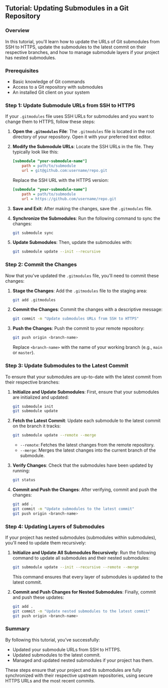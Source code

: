 ## Tutorial: Updating Submodules in a Git Repository

### Overview
In this tutorial, you'll learn how to update the URLs of Git submodules from SSH to HTTPS, update the submodules to the latest commit on their respective branches, and how to manage submodule layers if your project has nested submodules.

### Prerequisites
- Basic knowledge of Git commands
- Access to a Git repository with submodules
- An installed Git client on your system

### Step 1: Update Submodule URLs from SSH to HTTPS

If your `.gitmodules` file uses SSH URLs for submodules and you want to change them to HTTPS, follow these steps:

1. **Open the `.gitmodules` File**:
   The `.gitmodules` file is located in the root directory of your repository. Open it with your preferred text editor.

2. **Modify the Submodule URLs**:
   Locate the SSH URLs in the file. They typically look like this:
   ```ini
   [submodule "your-submodule-name"]
       path = path/to/submodule
       url = git@github.com:username/repo.git
   ```
   Replace the SSH URL with the HTTPS version:
   ```ini
   [submodule "your-submodule-name"]
       path = path/to/submodule
       url = https://github.com/username/repo.git
   ```

3. **Save and Exit**:
   After making the changes, save the `.gitmodules` file.

4. **Synchronize the Submodules**:
   Run the following command to sync the changes:
   ```bash
   git submodule sync
   ```

5. **Update Submodules**:
   Then, update the submodules with:
   ```bash
   git submodule update --init --recursive
   ```

### Step 2: Commit the Changes

Now that you've updated the `.gitmodules` file, you'll need to commit these changes:

1. **Stage the Changes**:
   Add the `.gitmodules` file to the staging area:
   ```bash
   git add .gitmodules
   ```

2. **Commit the Changes**:
   Commit the changes with a descriptive message:
   ```bash
   git commit -m "Update submodules URLs from SSH to HTTPS"
   ```

3. **Push the Changes**:
   Push the commit to your remote repository:
   ```bash
   git push origin <branch-name>
   ```
   Replace `<branch-name>` with the name of your working branch (e.g., `main` or `master`).

### Step 3: Update Submodules to the Latest Commit

To ensure that your submodules are up-to-date with the latest commit from their respective branches:

1. **Initialize and Update Submodules**:
   First, ensure that your submodules are initialized and updated:
   ```bash
   git submodule init
   git submodule update
   ```

2. **Fetch the Latest Commit**:
   Update each submodule to the latest commit on the branch it tracks:
   ```bash
   git submodule update --remote --merge
   ```
   - `--remote`: Fetches the latest changes from the remote repository.
   - `--merge`: Merges the latest changes into the current branch of the submodule.

3. **Verify Changes**:
   Check that the submodules have been updated by running:
   ```bash
   git status
   ```

4. **Commit and Push the Changes**:
   After verifying, commit and push the changes:
   ```bash
   git add .
   git commit -m "Update submodules to the latest commit"
   git push origin <branch-name>
   ```

### Step 4: Updating Layers of Submodules

If your project has nested submodules (submodules within submodules), you'll need to update them recursively:

1. **Initialize and Update All Submodules Recursively**:
   Run the following command to update all submodules and their nested submodules:
   ```bash
   git submodule update --init --recursive --remote --merge
   ```
   This command ensures that every layer of submodules is updated to the latest commit.

2. **Commit and Push Changes for Nested Submodules**:
   Finally, commit and push these updates:
   ```bash
   git add .
   git commit -m "Update nested submodules to the latest commit"
   git push origin <branch-name>
   ```

### Summary

By following this tutorial, you’ve successfully:
- Updated your submodule URLs from SSH to HTTPS.
- Updated submodules to the latest commit.
- Managed and updated nested submodules if your project has them.

These steps ensure that your project and its submodules are fully synchronized with their respective upstream repositories, using secure HTTPS URLs and the most recent commits.
